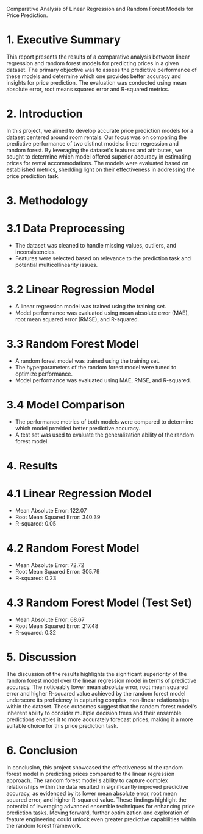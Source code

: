 Comparative Analysis of Linear Regression and Random Forest Models for Price Prediction.
# 1. Executive Summary
This report presents the results of a comparative analysis between linear regression and random forest models for predicting prices in a given dataset. The primary objective was to assess the predictive performance of these models and determine which one provides better accuracy and insights for price prediction. The evaluation was conducted using mean absolute error, root means squared error and R-squared metrics.
# 2. Introduction
In this project, we aimed to develop accurate price prediction models for a dataset centered around room rentals. Our focus was on comparing the predictive performance of two distinct models: linear regression and random forest. By leveraging the dataset's features and attributes, we sought to determine which model offered superior accuracy in estimating prices for rental accommodations. The models were evaluated based on established metrics, shedding light on their effectiveness in addressing the price prediction task.
# 3. Methodology
# 3.1 Data Preprocessing
* The dataset was cleaned to handle missing values, outliers, and inconsistencies. 
* Features were selected based on relevance to the prediction task and potential multicollinearity issues.
# 3.2 Linear Regression Model
* A linear regression model was trained using the training set. 
* Model performance was evaluated using mean absolute error (MAE), root mean squared error (RMSE), and R-squared.
# 3.3 Random Forest Model
* A random forest model was trained using the training set.
* The hyperparameters of the random forest model were tuned to optimize performance.
* Model performance was evaluated using MAE, RMSE, and R-squared.
# 3.4 Model Comparison
* The performance metrics of both models were compared to determine which model provided better predictive accuracy.
* A test set was used to evaluate the generalization ability of the random forest model.
# 4. Results
# 4.1 Linear Regression Model
* Mean Absolute Error: 122.07
* Root Mean Squared Error: 340.39
* R-squared: 0.05
# 4.2 Random Forest Model
* Mean Absolute Error: 72.72
* Root Mean Squared Error: 305.79
* R-squared: 0.23
# 4.3 Random Forest Model (Test Set)
* Mean Absolute Error: 68.67
* Root Mean Squared Error: 217.48
* R-squared: 0.32
# 5. Discussion
The discussion of the results highlights the significant superiority of the random forest model over the linear regression model in terms of predictive accuracy. The noticeably lower mean absolute error, root mean squared error and higher R-squared value achieved by the random forest model underscore its proficiency in capturing complex, non-linear relationships within the dataset. These outcomes suggest that the random forest model's inherent ability to consider multiple decision trees and their ensemble predictions enables it to more accurately forecast prices, making it a more suitable choice for this price prediction task.
# 6. Conclusion
In conclusion, this project showcased the effectiveness of the random forest model in predicting prices compared to the linear regression approach. The random forest model's ability to capture complex relationships within the data resulted in significantly improved predictive accuracy, as evidenced by its lower mean absolute error, root mean squared error, and higher R-squared value. These findings highlight the potential of leveraging advanced ensemble techniques for enhancing price prediction tasks. Moving forward, further optimization and exploration of feature engineering could unlock even greater predictive capabilities within the random forest framework.
